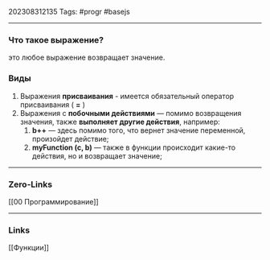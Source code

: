 202308312135
Tags: #progr #basejs 

---
### Что такое выражение? 
это любое выражение возвращает значение.
### Виды 
1. Выражения **присваивания** - имеется обязательный оператор присваивания ( **=** )
2. Выражения с **побочными действиями** — помимо возвращения значения, также **выполняет другие действия**, например: 
	1. **b++** — здесь помимо того, что вернет значение переменной, произойдет действие; 
	2. **myFunction (c, b)** — также в функции происходит какие-то действия, но и возвращает значение;

---
### Zero-Links
[[00 Программирование]]

---
### Links
[[Функции]]